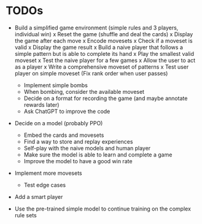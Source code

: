 # TODOs
- Build a simplified game environment (simple rules and 3 players, individual win)
    x Reset the game (shuffle and deal the cards)
    x Display the game after each move
    x Encode movesets
    x Check if a moveset is valid
    x Display the game result
    x Build a naive player that follows a simple pattern but is able to complete its hand
        x Play the smallest valid moveset
    x Test the naive player for a few games
    x Allow the user to act as a player
    x Write a comprehensive moveset of patterns
    x Test user player on simple moveset (Fix rank order when user passes)
    - Implement simple bombs
    - When bombing, consider the available moveset
    - Decide on a format for recording the game (and maybe annotate rewards later)
    - Ask ChatGPT to improve the code

- Decide on a model (probably PPO)
    - Embed the cards and movesets
    - Find a way to store and replay experiences
    - Self-play with the naive models and human player
    - Make sure the model is able to learn and complete a game
    - Improve the model to have a good win rate

- Implement more movesets
    - Test edge cases

- Add a smart player

- Use the pre-trained simple model to continue training on the complex rule sets